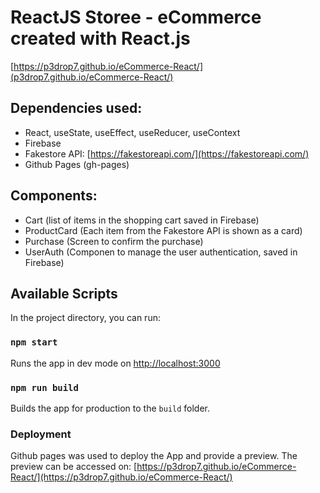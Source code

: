 # ReactJS Storee - eCommerce created with React.js
[https://p3drop7.github.io/eCommerce-React/](p3drop7.github.io/eCommerce-React/)

## Dependencies used:
- React, useState, useEffect, useReducer, useContext
- Firebase
- Fakestore API: [https://fakestoreapi.com/](https://fakestoreapi.com/)
- Github Pages (gh-pages)

## Components:
- Cart (list of items in the shopping cart saved in Firebase)
- ProductCard (Each item from the Fakestore API is shown as a card)
- Purchase (Screen to confirm the purchase)
- UserAuth (Componen to manage the user authentication, saved in Firebase)

## Available Scripts

In the project directory, you can run:

### `npm start`
Runs the app in dev mode on [http://localhost:3000](http://localhost:3000)

### `npm run build`
Builds the app for production to the `build` folder.

### Deployment
Github pages was used to deploy the App and provide a preview.
The preview can be accessed on:  [https://p3drop7.github.io/eCommerce-React/](https://p3drop7.github.io/eCommerce-React/)

